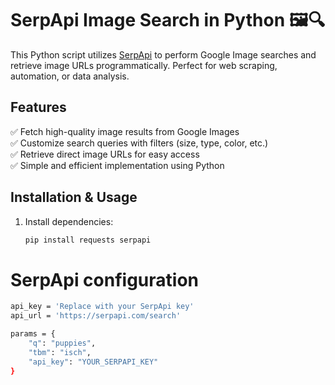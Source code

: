 # SerpApi Image Search in Python 🖼️🔍  

This Python script utilizes [SerpApi](https://serpapi.com/) to perform Google Image searches and retrieve image URLs programmatically. Perfect for web scraping, automation, or data analysis.  

## Features  
✅ Fetch high-quality image results from Google Images  
✅ Customize search queries with filters (size, type, color, etc.)  
✅ Retrieve direct image URLs for easy access  
✅ Simple and efficient implementation using Python  

## Installation & Usage  
1. Install dependencies:  
   ```bash
   pip install requests serpapi

# SerpApi configuration
```bash
api_key = 'Replace with your SerpApi key'
api_url = 'https://serpapi.com/search'

params = {
    "q": "puppies",
    "tbm": "isch",
    "api_key": "YOUR_SERPAPI_KEY"
}


